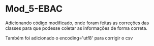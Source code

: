 # Mod_5-EBAC


Adicionando código modificado, onde foram feitas as correções das classes para que podesse coletar as informações de forma correta.

Também foi adicionado o encoding='utf8' para corrigir o csv